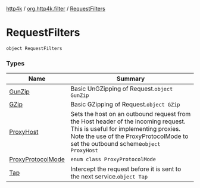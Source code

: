 [http4k](../../index.md) / [org.http4k.filter](../index.md) / [RequestFilters](./index.md)

# RequestFilters

`object RequestFilters`

### Types

| Name | Summary |
|---|---|
| [GunZip](-gun-zip/index.md) | Basic UnGZipping of Request.`object GunZip` |
| [GZip](-g-zip/index.md) | Basic GZipping of Request.`object GZip` |
| [ProxyHost](-proxy-host/index.md) | Sets the host on an outbound request from the Host header of the incoming request. This is useful for implementing proxies. Note the use of the ProxyProtocolMode to set the outbound scheme`object ProxyHost` |
| [ProxyProtocolMode](-proxy-protocol-mode/index.md) | `enum class ProxyProtocolMode` |
| [Tap](-tap/index.md) | Intercept the request before it is sent to the next service.`object Tap` |
